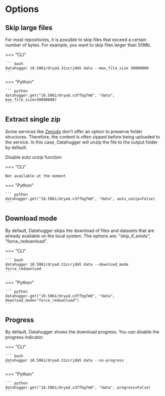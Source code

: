 # Options

## Skip large files

For most repositories, it is possible to skip files that exceed a certain
number of bytes. For example, you want to skip files larger than 50Mb.


=== "CLI"

    ``` bash
    datahugger 10.5061/dryad.31zcrjdm5 data --max_file_size 50000000
    ```

=== "Python"

    ``` python
    datahugger.get("10.5061/dryad.x3ffbg7m8", "data", max_file_size=50000000)
    ```


## Extract single zip

Some services like [Zenodo](https://zenodo.org) don't offer an option to preserve
folder structures. Therefore, the content is often zipped before being
uploaded to the service. In this case, Datahugger will unzip the file to the
output folder by default.

Disable auto unzip function

=== "CLI"

    Not available at the moment

=== "Python"


    ``` python
    datahugger.get("10.5061/dryad.x3ffbg7m8", "data", auto_unzip=False)
    ```


## Download mode

By default, Datahugger skips the download of files and datasets that are
already available on the local system. The options
are: "skip_if_exists", "force_redownload".


=== "CLI"

    ``` bash
    datahugger 10.5061/dryad.31zcrjdm5 data --download_mode force_redownload
    ```

=== "Python"

    ``` python
    datahugger.get("10.5061/dryad.x3ffbg7m8", "data", download_mode="force_redownload")
    ```


## Progress

By default, Datahugger shows the download progress. You can disable the
progress indicator.


=== "CLI"

    ``` bash
    datahugger 10.5061/dryad.31zcrjdm5 data --no-progress
    ```

=== "Python"

    ``` python
    datahugger.get("10.5061/dryad.x3ffbg7m8", "data", progress=False)
    ```
